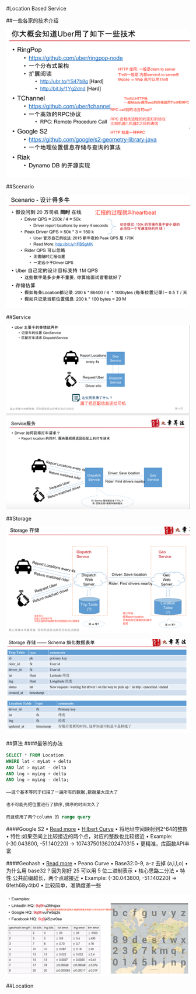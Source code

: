 #Location Based Service

##一些各家的技术介绍

![AssortedService](../image/AssortedService.png)

##Scenario

![locationScenario](../image/locationScenario.png)


##Service

![uberDispatch](../image/uberDispatch.png)

##Storage

![uberStorage](../image/uberStorage.png)

![uberStorageTable](../image/uberStorageTable.png)

##算法
####最笨的办法

```sql
SELECT * FROM Location
WHERE lat < myLat + delta
AND lat > myLat - delta
AND lng < myLng + delta
AND lng > myLng - delta;

——这个基本等同于扫描了一遍所有的数据,数据量太庞大了

也不可能先把位置进行了排序,排序的时间太久了

而且使用了两个column 的 range query
```

####Google S2
• [Read more](http://bit.ly/1WgMpSJ)
• [Hilbert Curve](http://bit.ly/1V16HRa)
• 将地址空间映射到2^64的整数
• 特性:如果空间上比较接近的两个点，对应的整数也比较接近
• Example: (-30.043800, -51.140220) → 10743750136202470315
• 更精准，库函数API丰富

####Geohash
• [Read more](http://bit.ly/1S0Qzeo)
• Peano Curve
• Base32:0-9, a-z 去掉 (a,i,l,o)
• 为什么用 base32 ? 因为刚好 25 可以用 5 位二进制表示 • 核心思路二分法
• 特性:公共前缀越长，两个点越接近
• Example: (-30.043800, -51.140220) → 6feth68y4tb0
• 比较简单，准确度差一些

![geoHash](../image/geoHash.png)

##Location
